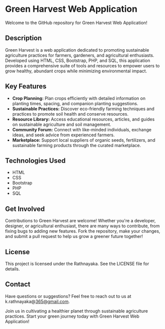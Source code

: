 # Green Harvest Web Application

Welcome to the GitHub repository for Green Harvest Web Application!

## Description
Green Harvest is a web application dedicated to promoting sustainable agriculture practices for farmers, gardeners, and agricultural enthusiasts. Developed using HTML, CSS, Bootstrap, PHP, and SQL, this application provides a comprehensive suite of tools and resources to empower users to grow healthy, abundant crops while minimizing environmental impact.

## Key Features
- **Crop Planning:** Plan crops efficiently with detailed information on planting times, spacing, and companion planting suggestions.
- **Sustainable Practices:** Discover eco-friendly farming techniques and practices to promote soil health and conserve resources.
- **Resource Library:** Access educational resources, articles, and guides on sustainable agriculture and soil management.
- **Community Forum:** Connect with like-minded individuals, exchange ideas, and seek advice from experienced farmers.
- **Marketplace:** Support local suppliers of organic seeds, fertilizers, and sustainable farming products through the curated marketplace.

## Technologies Used
- HTML
- CSS
- Bootstrap
- PHP
- SQL

## Get Involved
Contributions to Green Harvest are welcome! Whether you're a developer, designer, or agricultural enthusiast, there are many ways to contribute, from fixing bugs to adding new features. Fork the repository, make your changes, and submit a pull request to help us grow a greener future together!

## License
This project is licensed under the Rathnayaka. See the LICENSE file for details.

## Contact
Have questions or suggestions? Feel free to reach out to us at k.rathnayaka@365@gmail.com.

Join us in cultivating a healthier planet through sustainable agriculture practices. Start your green journey today with Green Harvest Web Application!
